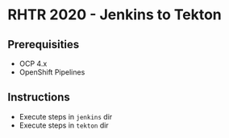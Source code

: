 # RHTR 2020 - Jenkins to Tekton

## Prerequisities

* OCP 4.x
* OpenShift Pipelines

## Instructions

* Execute steps in `jenkins` dir
* Execute steps in `tekton` dir 
